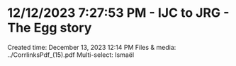 # 12/12/2023 7:27:53 PM - IJC to JRG - The Egg story

Created time: December 13, 2023 12:14 PM
Files & media: ../CorrlinksPdf_(15).pdf
Multi-select: Ismaël